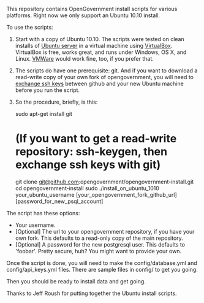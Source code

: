 This repository contains OpenGovernment install scripts for various platforms.
Right now we only support an Ubuntu 10.10 install.

To use the scripts:

1. Start with a copy of Ubuntu 10.10. The scripts were tested on clean installs of [Ubuntu server](http://www.ubuntu.com/server/get-ubuntu/download) in a virtual machine using [VirtualBox](http://www.virtualbox.org/). VirtualBox is free, works great, and runs under Windows, OS X, and Linux. [VMWare](http://www.vmware.com/) would work fine, too, if you prefer that.

2. The scripts do have one prerequisite: git. And if you want to download a read-write copy of your own fork of opengovernment, you will need to [exchange ssh keys](http://help.github.com/linux-key-setup/) between github and your new Ubuntu machine before you run the script.

3. So the procedure, briefly, is this:

    sudo apt-get install git

    # (If you want to get a read-write repository: ssh-keygen, then exchange ssh keys with git)

    git clone git@github.com:opengovernment/opengovernment-install.git
    cd opengovernment-install
    sudo ./install_on_ubuntu_1010 your_ubuntu_username [your_opengovernment_fork_github_url] [password_for_new_psql_account]


The script has these options:

* Your username. 
* [Optional] The url to your opengovernment repository, if you have your own fork. This defaults to a read-only copy of the main repository.
* [Optional] A password for the new postgresql user. This defaults to 'foobar'. Pretty secure, huh? You might want to provide your own.

Once the script is done, you will need to make the config/database.yml and config/api_keys.yml files. There are sample files in config/ to get you going.

Then you should be ready to install data and get going.

Thanks to Jeff Roush for putting together the Ubuntu install scripts.

